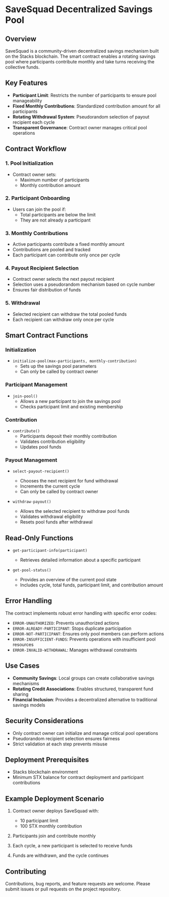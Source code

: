 # SaveSquad Decentralized Savings Pool

## Overview

SaveSquad is a community-driven decentralized savings mechanism built on the Stacks blockchain. The smart contract enables a rotating savings pool where participants contribute monthly and take turns receiving the collective funds.

## Key Features

- **Participant Limit**: Restricts the number of participants to ensure pool manageability
- **Fixed Monthly Contributions**: Standardized contribution amount for all participants
- **Rotating Withdrawal System**: Pseudorandom selection of payout recipient each cycle
- **Transparent Governance**: Contract owner manages critical pool operations

## Contract Workflow

### 1. Pool Initialization
- Contract owner sets:
  - Maximum number of participants
  - Monthly contribution amount

### 2. Participant Onboarding
- Users can join the pool if:
  - Total participants are below the limit
  - They are not already a participant

### 3. Monthly Contributions
- Active participants contribute a fixed monthly amount
- Contributions are pooled and tracked
- Each participant can contribute only once per cycle

### 4. Payout Recipient Selection
- Contract owner selects the next payout recipient
- Selection uses a pseudorandom mechanism based on cycle number
- Ensures fair distribution of funds

### 5. Withdrawal
- Selected recipient can withdraw the total pooled funds
- Each recipient can withdraw only once per cycle

## Smart Contract Functions

### Initialization
- `initialize-pool(max-participants, monthly-contribution)`
  - Sets up the savings pool parameters
  - Can only be called by contract owner

### Participant Management
- `join-pool()`
  - Allows a new participant to join the savings pool
  - Checks participant limit and existing membership

### Contribution
- `contribute()`
  - Participants deposit their monthly contribution
  - Validates contribution eligibility
  - Updates pool funds

### Payout Management
- `select-payout-recipient()`
  - Chooses the next recipient for fund withdrawal
  - Increments the current cycle
  - Can only be called by contract owner

- `withdraw-payout()`
  - Allows the selected recipient to withdraw pool funds
  - Validates withdrawal eligibility
  - Resets pool funds after withdrawal

## Read-Only Functions

- `get-participant-info(participant)`
  - Retrieves detailed information about a specific participant

- `get-pool-status()`
  - Provides an overview of the current pool state
  - Includes cycle, total funds, participant limit, and contribution amount

## Error Handling

The contract implements robust error handling with specific error codes:
- `ERROR-UNAUTHORIZED`: Prevents unauthorized actions
- `ERROR-ALREADY-PARTICIPANT`: Stops duplicate participation
- `ERROR-NOT-PARTICIPANT`: Ensures only pool members can perform actions
- `ERROR-INSUFFICIENT-FUNDS`: Prevents operations with insufficient pool resources
- `ERROR-INVALID-WITHDRAWAL`: Manages withdrawal constraints

## Use Cases

- **Community Savings**: Local groups can create collaborative savings mechanisms
- **Rotating Credit Associations**: Enables structured, transparent fund sharing
- **Financial Inclusion**: Provides a decentralized alternative to traditional savings models

## Security Considerations

- Only contract owner can initialize and manage critical pool operations
- Pseudorandom recipient selection ensures fairness
- Strict validation at each step prevents misuse

## Deployment Prerequisites

- Stacks blockchain environment
- Minimum STX balance for contract deployment and participant contributions

## Example Deployment Scenario

1. Contract owner deploys SaveSquad with:
   - 10 participant limit
   - 100 STX monthly contribution

2. Participants join and contribute monthly
3. Each cycle, a new participant is selected to receive funds
4. Funds are withdrawn, and the cycle continues

## Contributing

Contributions, bug reports, and feature requests are welcome. Please submit issues or pull requests on the project repository.
